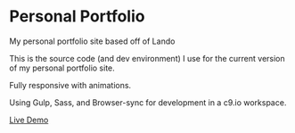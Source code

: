 # Personal Portfolio

My personal portfolio site based off of Lando

This is the source code (and dev environment) I use for the current version of my personal portfolio site.

Fully responsive with animations.

Using Gulp, Sass, and Browser-sync for development in a c9.io workspace.

<a href="https://jbratcher.github.io/" target="_blank">Live Demo</a>


